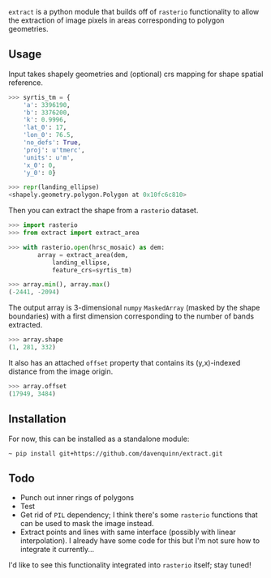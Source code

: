 `extract` is a python module that builds off of `rasterio` functionality
to allow the extraction of image pixels in areas corresponding to
polygon geometries.

## Usage

Input takes shapely geometries and (optional) crs mapping for shape
spatial reference.

```python
>>> syrtis_tm = {
    'a': 3396190,
    'b': 3376200,
    'k': 0.9996,
    'lat_0': 17,
    'lon_0': 76.5,
    'no_defs': True,
    'proj': u'tmerc',
    'units': u'm',
    'x_0': 0,
    'y_0': 0}

>>> repr(landing_ellipse)
<shapely.geometry.polygon.Polygon at 0x10fc6c810>
```

Then you can extract the shape from a `rasterio` dataset.

```python
>>> import rasterio
>>> from extract import extract_area

>>> with rasterio.open(hrsc_mosaic) as dem:
        array = extract_area(dem,
            landing_ellipse,
            feature_crs=syrtis_tm)

>>> array.min(), array.max()
(-2441, -2094)
```

The output array is 3-dimensional `numpy` `MaskedArray` (masked by the shape boundaries)
with a first dimension corresponding to the number of bands extracted.

```python
>>> array.shape
(1, 281, 332)
```

It also has an attached `offset` property that contains its (y,x)-indexed distance
from the image origin.

```python
>>> array.offset
(17949, 3484)
```

## Installation

For now, this can be installed as a standalone module:

```
~ pip install git+https://github.com/davenquinn/extract.git
```

## Todo

- Punch out inner rings of polygons
- Test
- Get rid of `PIL` dependency; I think there's some `rasterio`
  functions that can be used to mask the image instead.
- Extract points and lines with same interface (possibly with linear interpolation). I
  already have some code for this but I'm not sure how to integrate
it currently...

I'd like to see this functionality integrated into `rasterio` itself;
stay tuned!

